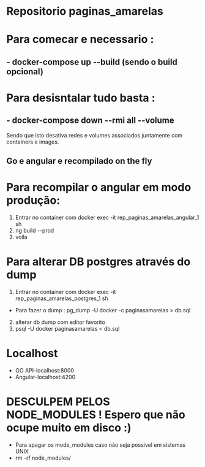 # Repositorio paginas_amarelas

# Para comecar e necessario :   
## - docker-compose up --build (sendo o build opcional)  

# Para desisntalar tudo basta :  
## - docker-compose down --rmi all --volume
Sendo que isto desativa redes e volumes associados juntamente com containers e images.   

## Go e angular e recompilado on the fly

# Para recompilar o angular em modo produção:  
1. Entrar no container com docker exec -it rep_paginas_amarelas_angular_1 sh
2. ng build --prod
3. voila

# Para alterar DB postgres através do dump
1. Entrar no container com docker exec -it rep_paginas_amarelas_postgres_1 sh
- Para fazer o dump : pg_dump -U docker -c paginasamarelas > db.sql
2. alterar db dump com editor favorito
3. psql -U docker paginasamarelas < db.sql


# Localhost
- GO API-localhost:8000
- Angular-localhost:4200

# DESCULPEM PELOS NODE_MODULES ! Espero que não ocupe muito em disco :)
- Para apagar os mode_modules caso não seja possivel em sistemas UNIX
- rm -rf node_modules/

